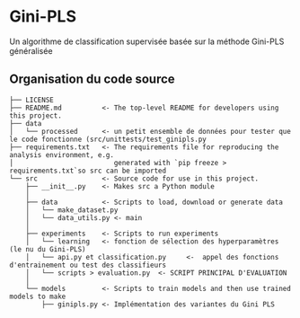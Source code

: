 Gini-PLS 
==============================

Un algorithme de classification supervisée basée sur la méthode Gini-PLS généralisée

Organisation du code source
---------------------------

    ├── LICENSE
    ├── README.md          <- The top-level README for developers using this project.
    ├── data      
    │   └── processed      <- un petit ensemble de données pour tester que le code fonctionne (src/unittests/test_ginipls.py
    ├── requirements.txt   <- The requirements file for reproducing the analysis environment, e.g.
    │                         generated with `pip freeze > requirements.txt`so src can be imported
    └── src                <- Source code for use in this project.
        ├── __init__.py    <- Makes src a Python module
        │
        ├── data           <- Scripts to load, download or generate data
        │   └── make_dataset.py
        │   └── data_utils.py <- main
        │
        ├── experiments    <- Scripts to run experiments
        │   └── learning   <- fonction de sélection des hyperparamètres (le nu du Gini-PLS)
        │   └── api.py et classification.py     <-  appel des fonctions d'entrainement ou test des classifieurs
        │   └── scripts > evaluation.py  <- SCRIPT PRINCIPAL D'EVALUATION
        │
        └── models         <- Scripts to train models and then use trained models to make
            ├── ginipls.py <- Implémentation des variantes du Gini PLS
        
   
